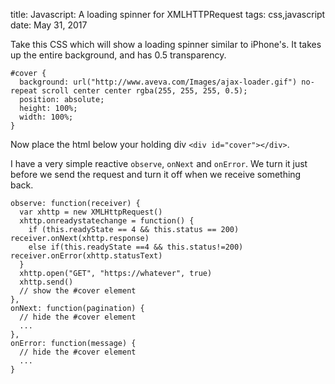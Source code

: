 title: Javascript: A loading spinner for XMLHTTPRequest
tags: css,javascript
date: May 31, 2017

Take this CSS which will show a loading spinner similar to iPhone's. It takes up the entire background, and has 0.5 transparency.

```
#cover {
  background: url("http://www.aveva.com/Images/ajax-loader.gif") no-repeat scroll center center rgba(255, 255, 255, 0.5);
  position: absolute;
  height: 100%;
  width: 100%;
}
```

Now place the html below your holding div `<div id="cover"></div>`.

I have a very simple reactive `observe`, `onNext` and `onError`. We turn it just before we send the request and turn it off when we receive something back.

```
observe: function(receiver) {
  var xhttp = new XMLHttpRequest()
  xhttp.onreadystatechange = function() {
    if (this.readyState == 4 && this.status == 200) receiver.onNext(xhttp.response)
    else if(this.readyState ==4 && this.status!=200) receiver.onError(xhttp.statusText)
  }
  xhttp.open("GET", "https://whatever", true)
  xhttp.send()
  // show the #cover element
},
onNext: function(pagination) {
  // hide the #cover element
  ...
},
onError: function(message) {
  // hide the #cover element
  ...
}
```

